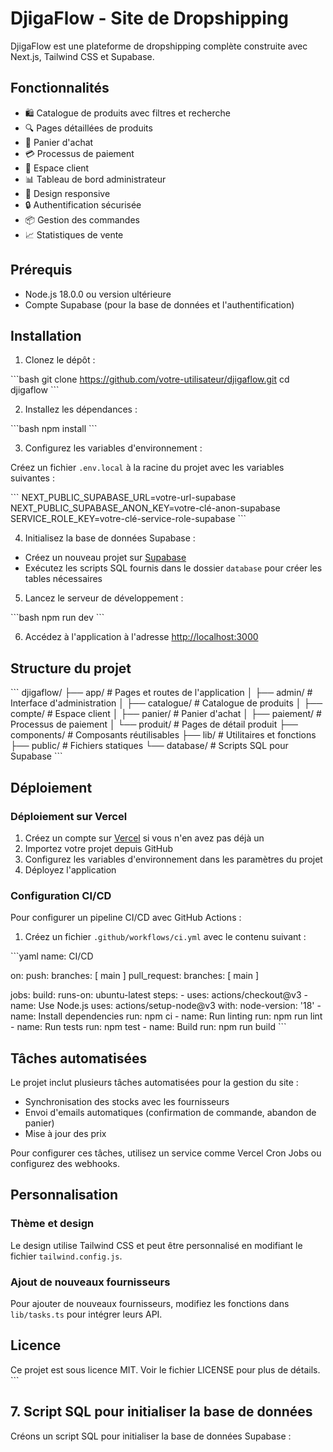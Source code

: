 # DjigaFlow - Site de Dropshipping

DjigaFlow est une plateforme de dropshipping complète construite avec Next.js, Tailwind CSS et Supabase.

## Fonctionnalités

- 🛍️ Catalogue de produits avec filtres et recherche
- 🔍 Pages détaillées de produits
- 🛒 Panier d'achat
- 💳 Processus de paiement
- 👤 Espace client
- 📊 Tableau de bord administrateur
- 📱 Design responsive
- 🔒 Authentification sécurisée
- 📦 Gestion des commandes
- 📈 Statistiques de vente

## Prérequis

- Node.js 18.0.0 ou version ultérieure
- Compte Supabase (pour la base de données et l'authentification)

## Installation

1. Clonez le dépôt :

\`\`\`bash
git clone https://github.com/votre-utilisateur/djigaflow.git
cd djigaflow
\`\`\`

2. Installez les dépendances :

\`\`\`bash
npm install
\`\`\`

3. Configurez les variables d'environnement :

Créez un fichier `.env.local` à la racine du projet avec les variables suivantes :

\`\`\`
NEXT_PUBLIC_SUPABASE_URL=votre-url-supabase
NEXT_PUBLIC_SUPABASE_ANON_KEY=votre-clé-anon-supabase
SERVICE_ROLE_KEY=votre-clé-service-role-supabase
\`\`\`

4. Initialisez la base de données Supabase :

- Créez un nouveau projet sur [Supabase](https://supabase.com)
- Exécutez les scripts SQL fournis dans le dossier `database` pour créer les tables nécessaires

5. Lancez le serveur de développement :

\`\`\`bash
npm run dev
\`\`\`

6. Accédez à l'application à l'adresse [http://localhost:3000](http://localhost:3000)

## Structure du projet

\`\`\`
djigaflow/
├── app/                  # Pages et routes de l'application
│   ├── admin/            # Interface d'administration
│   ├── catalogue/        # Catalogue de produits
│   ├── compte/           # Espace client
│   ├── panier/           # Panier d'achat
│   ├── paiement/         # Processus de paiement
│   └── produit/          # Pages de détail produit
├── components/           # Composants réutilisables
├── lib/                  # Utilitaires et fonctions
├── public/               # Fichiers statiques
└── database/             # Scripts SQL pour Supabase
\`\`\`

## Déploiement

### Déploiement sur Vercel

1. Créez un compte sur [Vercel](https://vercel.com) si vous n'en avez pas déjà un
2. Importez votre projet depuis GitHub
3. Configurez les variables d'environnement dans les paramètres du projet
4. Déployez l'application

### Configuration CI/CD

Pour configurer un pipeline CI/CD avec GitHub Actions :

1. Créez un fichier `.github/workflows/ci.yml` avec le contenu suivant :

\`\`\`yaml
name: CI/CD

on:
  push:
    branches: [ main ]
  pull_request:
    branches: [ main ]

jobs:
  build:
    runs-on: ubuntu-latest
    steps:
      - uses: actions/checkout@v3
      - name: Use Node.js
        uses: actions/setup-node@v3
        with:
          node-version: '18'
      - name: Install dependencies
        run: npm ci
      - name: Run linting
        run: npm run lint
      - name: Run tests
        run: npm test
      - name: Build
        run: npm run build
\`\`\`

## Tâches automatisées

Le projet inclut plusieurs tâches automatisées pour la gestion du site :

- Synchronisation des stocks avec les fournisseurs
- Envoi d'emails automatiques (confirmation de commande, abandon de panier)
- Mise à jour des prix

Pour configurer ces tâches, utilisez un service comme Vercel Cron Jobs ou configurez des webhooks.

## Personnalisation

### Thème et design

Le design utilise Tailwind CSS et peut être personnalisé en modifiant le fichier `tailwind.config.js`.

### Ajout de nouveaux fournisseurs

Pour ajouter de nouveaux fournisseurs, modifiez les fonctions dans `lib/tasks.ts` pour intégrer leurs API.

## Licence

Ce projet est sous licence MIT. Voir le fichier LICENSE pour plus de détails.
\`\`\`

## 7. Script SQL pour initialiser la base de données

Créons un script SQL pour initialiser la base de données Supabase :
